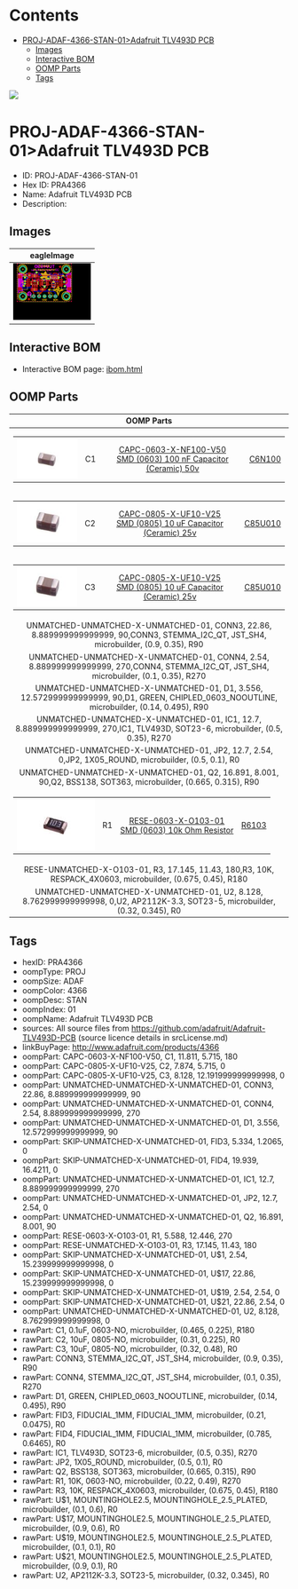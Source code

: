 



Contents
========

* [PROJ-ADAF-4366-STAN-01>Adafruit TLV493D PCB](#proj-adaf-4366-stan-01adafruit-tlv493d-pcb)
	* [Images](#images)
	* [Interactive BOM](#interactive-bom)
	* [OOMP Parts](#oomp-parts)
	* [Tags](#tags)
  
![][im]
# PROJ-ADAF-4366-STAN-01>Adafruit TLV493D PCB

- ID: PROJ-ADAF-4366-STAN-01
- Hex ID: PRA4366
- Name: Adafruit TLV493D PCB
- Description: 

## Images
  
  

|eagleImage|
| :---: |
|[![eagleImage](eagleImage_140.png)](eagleImage_600.png)|

## Interactive BOM

- Interactive BOM page: [ibom.html](kicad/bom/ibom.html)

## OOMP Parts
  

|OOMP Parts|
| :---: |
|<table><tr><td>![CAPC-0603-X-NF100-V50](https://raw.githubusercontent.com/oomlout/oomlout_OOMP_parts/main/CAPC-0603-X-NF100-V50/image_140.jpg)</td><td> C1</td><td>[CAPC-0603-X-NF100-V50<br>SMD (0603) 100 nF Capacitor (Ceramic) 50v](https://github.com/oomlout/oomlout_OOMP_parts/tree/main/CAPC-0603-X-NF100-V50/)</td><td>[C6N100](https://github.com/oomlout/oomlout_OOMP_parts/tree/main/CAPC-0603-X-NF100-V50/)</td></tr></table>|
|<table><tr><td>![CAPC-0805-X-UF10-V25](https://raw.githubusercontent.com/oomlout/oomlout_OOMP_parts/main/CAPC-0805-X-UF10-V25/image_140.jpg)</td><td> C2</td><td>[CAPC-0805-X-UF10-V25<br>SMD (0805) 10 uF Capacitor (Ceramic) 25v](https://github.com/oomlout/oomlout_OOMP_parts/tree/main/CAPC-0805-X-UF10-V25/)</td><td>[C85U010](https://github.com/oomlout/oomlout_OOMP_parts/tree/main/CAPC-0805-X-UF10-V25/)</td></tr></table>|
|<table><tr><td>![CAPC-0805-X-UF10-V25](https://raw.githubusercontent.com/oomlout/oomlout_OOMP_parts/main/CAPC-0805-X-UF10-V25/image_140.jpg)</td><td> C3</td><td>[CAPC-0805-X-UF10-V25<br>SMD (0805) 10 uF Capacitor (Ceramic) 25v](https://github.com/oomlout/oomlout_OOMP_parts/tree/main/CAPC-0805-X-UF10-V25/)</td><td>[C85U010](https://github.com/oomlout/oomlout_OOMP_parts/tree/main/CAPC-0805-X-UF10-V25/)</td></tr></table>|
|UNMATCHED-UNMATCHED-X-UNMATCHED-01, CONN3, 22.86, 8.889999999999999, 90,CONN3, STEMMA_I2C_QT, JST_SH4, microbuilder, (0.9, 0.35), R90|
|UNMATCHED-UNMATCHED-X-UNMATCHED-01, CONN4, 2.54, 8.889999999999999, 270,CONN4, STEMMA_I2C_QT, JST_SH4, microbuilder, (0.1, 0.35), R270|
|UNMATCHED-UNMATCHED-X-UNMATCHED-01, D1, 3.556, 12.572999999999999, 90,D1, GREEN, CHIPLED_0603_NOOUTLINE, microbuilder, (0.14, 0.495), R90|
|UNMATCHED-UNMATCHED-X-UNMATCHED-01, IC1, 12.7, 8.889999999999999, 270,IC1, TLV493D, SOT23-6, microbuilder, (0.5, 0.35), R270|
|UNMATCHED-UNMATCHED-X-UNMATCHED-01, JP2, 12.7, 2.54, 0,JP2, 1X05_ROUND, microbuilder, (0.5, 0.1), R0|
|UNMATCHED-UNMATCHED-X-UNMATCHED-01, Q2, 16.891, 8.001, 90,Q2, BSS138, SOT363, microbuilder, (0.665, 0.315), R90|
|<table><tr><td>![RESE-0603-X-O103-01](https://raw.githubusercontent.com/oomlout/oomlout_OOMP_parts/main/RESE-0603-X-O103-01/image_140.jpg)</td><td> R1</td><td>[RESE-0603-X-O103-01<br>SMD (0603) 10k Ohm Resistor](https://github.com/oomlout/oomlout_OOMP_parts/tree/main/RESE-0603-X-O103-01/)</td><td>[R6103](https://github.com/oomlout/oomlout_OOMP_parts/tree/main/RESE-0603-X-O103-01/)</td></tr></table>|
|RESE-UNMATCHED-X-O103-01, R3, 17.145, 11.43, 180,R3, 10K, RESPACK_4X0603, microbuilder, (0.675, 0.45), R180|
|UNMATCHED-UNMATCHED-X-UNMATCHED-01, U2, 8.128, 8.762999999999998, 0,U2, AP2112K-3.3, SOT23-5, microbuilder, (0.32, 0.345), R0|

## Tags

- hexID: PRA4366
- oompType: PROJ
- oompSize: ADAF
- oompColor: 4366
- oompDesc: STAN
- oompIndex: 01
- oompName: Adafruit TLV493D PCB
- sources: All source files from https://github.com/adafruit/Adafruit-TLV493D-PCB (source licence details in srcLicense.md)
- linkBuyPage: http://www.adafruit.com/products/4366
- oompPart: CAPC-0603-X-NF100-V50, C1, 11.811, 5.715, 180
- oompPart: CAPC-0805-X-UF10-V25, C2, 7.874, 5.715, 0
- oompPart: CAPC-0805-X-UF10-V25, C3, 8.128, 12.191999999999998, 0
- oompPart: UNMATCHED-UNMATCHED-X-UNMATCHED-01, CONN3, 22.86, 8.889999999999999, 90
- oompPart: UNMATCHED-UNMATCHED-X-UNMATCHED-01, CONN4, 2.54, 8.889999999999999, 270
- oompPart: UNMATCHED-UNMATCHED-X-UNMATCHED-01, D1, 3.556, 12.572999999999999, 90
- oompPart: SKIP-UNMATCHED-X-UNMATCHED-01, FID3, 5.334, 1.2065, 0
- oompPart: SKIP-UNMATCHED-X-UNMATCHED-01, FID4, 19.939, 16.4211, 0
- oompPart: UNMATCHED-UNMATCHED-X-UNMATCHED-01, IC1, 12.7, 8.889999999999999, 270
- oompPart: UNMATCHED-UNMATCHED-X-UNMATCHED-01, JP2, 12.7, 2.54, 0
- oompPart: UNMATCHED-UNMATCHED-X-UNMATCHED-01, Q2, 16.891, 8.001, 90
- oompPart: RESE-0603-X-O103-01, R1, 5.588, 12.446, 270
- oompPart: RESE-UNMATCHED-X-O103-01, R3, 17.145, 11.43, 180
- oompPart: SKIP-UNMATCHED-X-UNMATCHED-01, U$1, 2.54, 15.239999999999998, 0
- oompPart: SKIP-UNMATCHED-X-UNMATCHED-01, U$17, 22.86, 15.239999999999998, 0
- oompPart: SKIP-UNMATCHED-X-UNMATCHED-01, U$19, 2.54, 2.54, 0
- oompPart: SKIP-UNMATCHED-X-UNMATCHED-01, U$21, 22.86, 2.54, 0
- oompPart: UNMATCHED-UNMATCHED-X-UNMATCHED-01, U2, 8.128, 8.762999999999998, 0
- rawPart: C1, 0.1uF, 0603-NO, microbuilder, (0.465, 0.225), R180
- rawPart: C2, 10uF, 0805-NO, microbuilder, (0.31, 0.225), R0
- rawPart: C3, 10uF, 0805-NO, microbuilder, (0.32, 0.48), R0
- rawPart: CONN3, STEMMA_I2C_QT, JST_SH4, microbuilder, (0.9, 0.35), R90
- rawPart: CONN4, STEMMA_I2C_QT, JST_SH4, microbuilder, (0.1, 0.35), R270
- rawPart: D1, GREEN, CHIPLED_0603_NOOUTLINE, microbuilder, (0.14, 0.495), R90
- rawPart: FID3, FIDUCIAL_1MM, FIDUCIAL_1MM, microbuilder, (0.21, 0.0475), R0
- rawPart: FID4, FIDUCIAL_1MM, FIDUCIAL_1MM, microbuilder, (0.785, 0.6465), R0
- rawPart: IC1, TLV493D, SOT23-6, microbuilder, (0.5, 0.35), R270
- rawPart: JP2, 1X05_ROUND, microbuilder, (0.5, 0.1), R0
- rawPart: Q2, BSS138, SOT363, microbuilder, (0.665, 0.315), R90
- rawPart: R1, 10K, 0603-NO, microbuilder, (0.22, 0.49), R270
- rawPart: R3, 10K, RESPACK_4X0603, microbuilder, (0.675, 0.45), R180
- rawPart: U$1, MOUNTINGHOLE2.5, MOUNTINGHOLE_2.5_PLATED, microbuilder, (0.1, 0.6), R0
- rawPart: U$17, MOUNTINGHOLE2.5, MOUNTINGHOLE_2.5_PLATED, microbuilder, (0.9, 0.6), R0
- rawPart: U$19, MOUNTINGHOLE2.5, MOUNTINGHOLE_2.5_PLATED, microbuilder, (0.1, 0.1), R0
- rawPart: U$21, MOUNTINGHOLE2.5, MOUNTINGHOLE_2.5_PLATED, microbuilder, (0.9, 0.1), R0
- rawPart: U2, AP2112K-3.3, SOT23-5, microbuilder, (0.32, 0.345), R0



[im]: eagleImage_450.png
